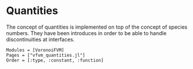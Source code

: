 # Quantities

The concept of quantities is implemented on top of the concept of species numbers. They
have been introduces in order to be able to handle discontinuities at interfaces.


```@autodocs
Modules = [VoronoiFVM]
Pages = ["vfvm_quantities.jl"]
Order = [:type, :constant, :function]
```
